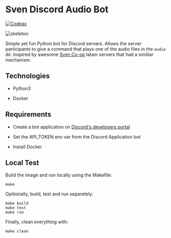 # Sven Discord Audio Bot

[![Codeac](https://static.codeac.io/badges/2-175096899.svg "Codeac")](https://app.codeac.io/github/lariskovski/sven-bot)

![skeleton](https://steamuserimages-a.akamaihd.net/ugc/172666989175739045/32D63249F0C0F276197D2576C86A081AB2061DD9/)

Simple yet fun Python bot for Discord servers. Allows the server participants to give a command that plays one of the audio files in the `audio` dir. Inspired by awesome [Sven Co-op](https://store.steampowered.com/app/225840/Sven_Coop/) latam servers that had a similiar mechanism.

## Technologies

- Python3

- Docker

## Requirements

- Create a bot application on [Discord's developers portal](https://discord.com/developers/applications)

- Set the API_TOKEN env var from the Discord Application bot

- Install Docker

## Local Test

Build the image and run locally using the Makefile:

~~~~
make
~~~~

Opitionally, build, test and run separetely:

~~~~
make build
make test
make run
~~~~

Finally, clean everything with:

~~~~
make clean
~~~~
